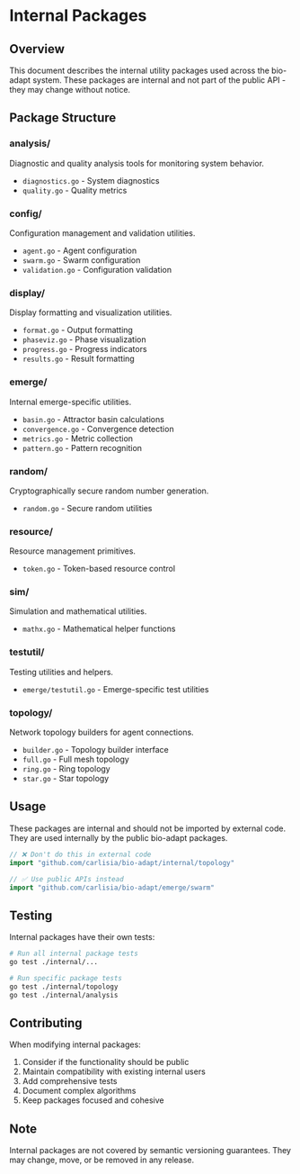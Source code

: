 # Internal Packages

## Overview

This document describes the internal utility packages used across the bio-adapt system. These packages are internal and not part of the public API - they may change without notice.

## Package Structure

### analysis/

Diagnostic and quality analysis tools for monitoring system behavior.

- `diagnostics.go` - System diagnostics
- `quality.go` - Quality metrics

### config/

Configuration management and validation utilities.

- `agent.go` - Agent configuration
- `swarm.go` - Swarm configuration
- `validation.go` - Configuration validation

### display/

Display formatting and visualization utilities.

- `format.go` - Output formatting
- `phaseviz.go` - Phase visualization
- `progress.go` - Progress indicators
- `results.go` - Result formatting

### emerge/

Internal emerge-specific utilities.

- `basin.go` - Attractor basin calculations
- `convergence.go` - Convergence detection
- `metrics.go` - Metric collection
- `pattern.go` - Pattern recognition

### random/

Cryptographically secure random number generation.

- `random.go` - Secure random utilities

### resource/

Resource management primitives.

- `token.go` - Token-based resource control

### sim/

Simulation and mathematical utilities.

- `mathx.go` - Mathematical helper functions

### testutil/

Testing utilities and helpers.

- `emerge/testutil.go` - Emerge-specific test utilities

### topology/

Network topology builders for agent connections.

- `builder.go` - Topology builder interface
- `full.go` - Full mesh topology
- `ring.go` - Ring topology
- `star.go` - Star topology

## Usage

These packages are internal and should not be imported by external code. They are used internally by the public bio-adapt packages.

```go
// ❌ Don't do this in external code
import "github.com/carlisia/bio-adapt/internal/topology"

// ✅ Use public APIs instead
import "github.com/carlisia/bio-adapt/emerge/swarm"
```

## Testing

Internal packages have their own tests:

```bash
# Run all internal package tests
go test ./internal/...

# Run specific package tests
go test ./internal/topology
go test ./internal/analysis
```

## Contributing

When modifying internal packages:

1. Consider if the functionality should be public
2. Maintain compatibility with existing internal users
3. Add comprehensive tests
4. Document complex algorithms
5. Keep packages focused and cohesive

## Note

Internal packages are not covered by semantic versioning guarantees. They may change, move, or be removed in any release.
